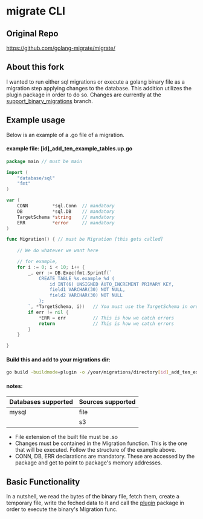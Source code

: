 # migrate CLI
## Original Repo
https://github.com/golang-migrate/migrate/
## About this fork
I wanted to run either sql migrations or execute a golang binary file as a migration step applying changes to the database. This addition utilizes the plugin package in order to do so. Changes are currently at the [support_binary_migrations](https://github.com/nikoskarakostas/migrate/tree/support_binary_migrations) branch.
## Example usage
Below is an example of a .go file of a migration.
#### example file: [id]_add_ten_example_tables.up.go
```go
package main // must be main

import (
    "database/sql"
    "fmt"
)

var (
	CONN         *sql.Conn  // mandatory
	DB           *sql.DB    // mandatory
	TargetSchema *string    // mandatory
	ERR          *error     // mandatory
)

func Migration() { // must be Migration [this gets called]
    
    // We do whatever we want here

    // for example,
	for i := 0; i < 10; i++ {
		_, err := DB.Exec(fmt.Sprintf(`
			CREATE TABLE %s.example_%d (
				id INT(6) UNSIGNED AUTO_INCREMENT PRIMARY KEY,
				field1 VARCHAR(30) NOT NULL,
				field2 VARCHAR(30) NOT NULL
			);
		`, *TargetSchema, i))   // You must use the TargetSchema in order to target it. Otherwise, the default schema is targeted.
		if err != nil {
			*ERR = err          // This is how we catch errors
			return              // This is how we catch errors
		}
	}

}
```
#### Build this and add to your migrations dir:
```bash
go build -buildmode=plugin -o /your/migrations/directory[id]_add_ten_example_tables.up.so [id]_add_ten_example_tables.up.go
```
#### notes:
| Databases supported | Sources supported |
|---------------------|-------------------|
| mysql               | file              |
|                     | s3                |


- File extension of the built file must be .so
- Changes must be contained in the Migration function. This is the one that will be executed. Follow the structure of the example above.
- CONN, DB, ERR declarations are mandatory. These are accessed by the package and get to point to package's memory addresses.

## Basic Functionality 
In a nutshell, we read the bytes of the binary file, fetch them, create a temporary file, write the feched data to it and call the [plugin](https://golang.org/pkg/plugin/) package in order to execute the binary's Migration func.